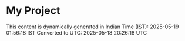# My Project

This content is dynamically generated in Indian Time (IST): 2025-05-19 01:56:18 IST
Converted to UTC: 2025-05-18 20:26:18 UTC

